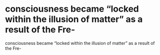 # consciousness became “locked within the illusion of matter” as a result of the Fre-

consciousness became “locked within the illusion of matter” as a result of the Fre-